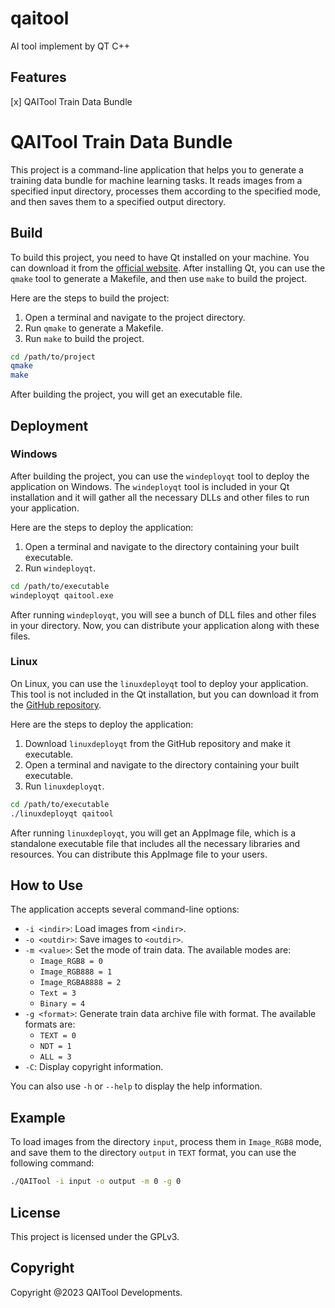# qaitool
AI tool implement by QT C++

## Features

[x] QAITool Train Data Bundle

# QAITool Train Data Bundle

This project is a command-line application that helps you to generate a training data bundle for machine learning tasks. It reads images from a specified input directory, processes them according to the specified mode, and then saves them to a specified output directory.

## Build

To build this project, you need to have Qt installed on your machine. You can download it from the [official website](https://www.qt.io/download). After installing Qt, you can use the `qmake` tool to generate a Makefile, and then use `make` to build the project.

Here are the steps to build the project:

1. Open a terminal and navigate to the project directory.
2. Run `qmake` to generate a Makefile.
3. Run `make` to build the project.

```bash
cd /path/to/project
qmake
make
```

After building the project, you will get an executable file.

## Deployment

### Windows

After building the project, you can use the `windeployqt` tool to deploy the application on Windows. The `windeployqt` tool is included in your Qt installation and it will gather all the necessary DLLs and other files to run your application.

Here are the steps to deploy the application:

1. Open a terminal and navigate to the directory containing your built executable.
2. Run `windeployqt`.

```bash
cd /path/to/executable
windeployqt qaitool.exe
```

After running `windeployqt`, you will see a bunch of DLL files and other files in your directory. Now, you can distribute your application along with these files.

### Linux

On Linux, you can use the `linuxdeployqt` tool to deploy your application. This tool is not included in the Qt installation, but you can download it from the [GitHub repository](https://github.com/probonopd/linuxdeployqt).

Here are the steps to deploy the application:

1. Download `linuxdeployqt` from the GitHub repository and make it executable.
2. Open a terminal and navigate to the directory containing your built executable.
3. Run `linuxdeployqt`.

```bash
cd /path/to/executable
./linuxdeployqt qaitool
```

After running `linuxdeployqt`, you will get an AppImage file, which is a standalone executable file that includes all the necessary libraries and resources. You can distribute this AppImage file to your users.

## How to Use

The application accepts several command-line options:

- `-i <indir>`: Load images from `<indir>`.
- `-o <outdir>`: Save images to `<outdir>`.
- `-m <value>`: Set the mode of train data. The available modes are:
  - `Image_RGB8 = 0`
  - `Image_RGB888 = 1`
  - `Image_RGBA8888 = 2`
  - `Text = 3`
  - `Binary = 4`
- `-g <format>`: Generate train data archive file with format. The available formats are:
  - `TEXT = 0`
  - `NDT = 1`
  - `ALL = 3`
- `-C`: Display copyright information.

You can also use `-h` or `--help` to display the help information.

## Example

To load images from the directory `input`, process them in `Image_RGB8` mode, and save them to the directory `output` in `TEXT` format, you can use the following command:

```bash
./QAITool -i input -o output -m 0 -g 0
```

## License

This project is licensed under the GPLv3.

## Copyright

Copyright @2023 QAITool Developments.